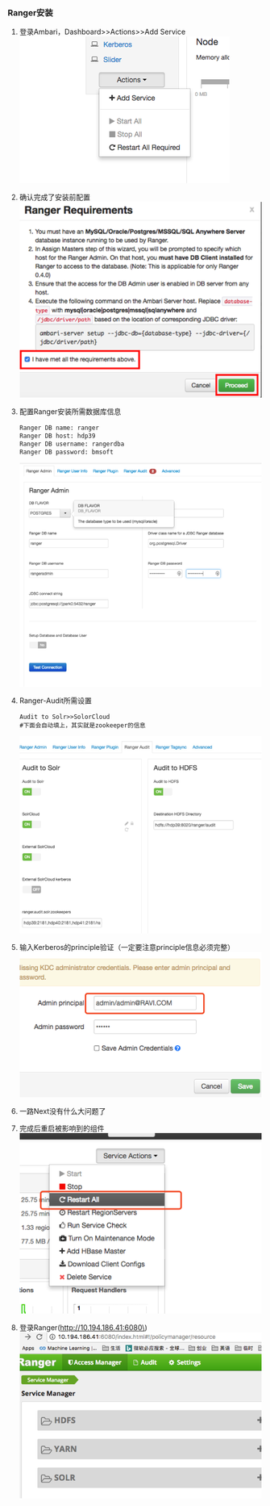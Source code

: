 ### Ranger安装

1. 登录Ambari，Dashboard&gt;&gt;Actions&gt;&gt;Add Service  
   ![](/assets/findRanger.png)

2. 确认完成了安装前配置  
   ![](/assets/rangerEnsure.png)

3. 配置Ranger安装所需数据库信息

   ```
   Ranger DB name: ranger
   Ranger DB host: hdp39
   Ranger DB username: rangerdba
   Ranger DB password: bmsoft
   ```

   ![](/assets/rangerPostgre.png)

4. Ranger-Audit所需设置

   ```
   Audit to Solr>>SolorCloud
   #下面会自动填上，其实就是zookeeper的信息   
   ```

   ![](/assets/rangerAudit.png)

5. 输入Kerberos的principle验证（一定要注意principle信息必须完整）  
   ![](/assets/ranger_kerberos.png)

6. 一路Next没有什么大问题了

7. 完成后重启被影响到的组件  
   ![](/assets/restartCompents.png)

8. 登录Ranger\(http://10.194.186.41:6080\)  
   ![](/assets/rangerHome.png)



